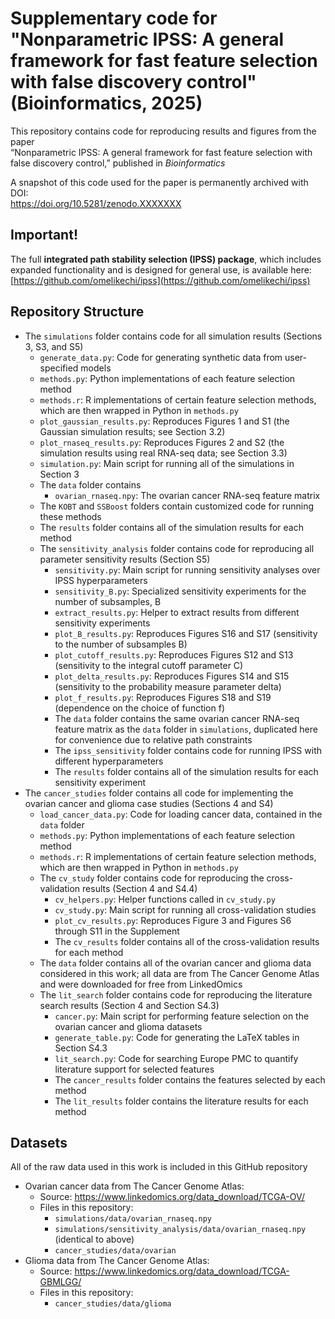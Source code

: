 # **Supplementary code for "Nonparametric IPSS: A general framework for fast feature selection with false discovery control" (Bioinformatics, 2025)**

This repository contains code for reproducing results and figures from the paper  
“Nonparametric IPSS: A general framework for fast feature selection with false discovery control,” published
in *Bioinformatics*

<!-- TODO: Update after Zenodo upload -->
A snapshot of this code used for the paper is permanently archived with DOI:  
https://doi.org/10.5281/zenodo.XXXXXXX  

## **Important!**  
The full **integrated path stability selection (IPSS) package**, which includes expanded functionality and is designed for general use, is 
available here: [https://github.com/omelikechi/ipss](https://github.com/omelikechi/ipss)

## Repository Structure
- The `simulations` folder contains code for all simulation results (Sections 3, S3, and S5)
	- `generate_data.py`: Code for generating synthetic data from user-specified models
	- `methods.py`: Python implementations of each feature selection method
	- `methods.r`: R implementations of certain feature selection methods, which are then wrapped in Python in `methods.py`
	- `plot_gaussian_results.py`: Reproduces Figures 1 and S1 (the Gaussian simulation results; see Section 3.2)
	- `plot_rnaseq_results.py`: Reproduces Figures 2 and S2 (the simulation results using real RNA-seq data; see Section 3.3)
	- `simulation.py`: Main script for running all of the simulations in Section 3
	- The `data` folder contains
		- `ovarian_rnaseq.npy`: The ovarian cancer RNA-seq feature matrix
	- The `KOBT` and `SSBoost` folders contain customized code for running these methods
	- The `results` folder contains all of the simulation results for each method
	- The `sensitivity_analysis` folder contains code for reproducing all parameter sensitivity results (Section S5)
		- `sensitivity.py`: Main script for running sensitivity analyses over IPSS hyperparameters
		- `sensitivity_B.py`: Specialized sensitivity experiments for the number of subsamples, B
		- `extract_results.py`: Helper to extract results from different sensitivity experiments
		- `plot_B_results.py`: Reproduces Figures S16 and S17 (sensitivity to the number of subsamples B)  
		- `plot_cutoff_results.py`: Reproduces Figures S12 and S13 (sensitivity to the integral cutoff parameter C) 
		- `plot_delta_results.py`: Reproduces Figures S14 and S15 (sensitivity to the probability measure parameter delta)  
		- `plot_f_results.py`: Reproduces Figures S18 and S19 (dependence on the choice of function f)
		- The `data` folder contains the same ovarian cancer RNA-seq feature matrix as the `data` folder in `simulations`, duplicated 
		here for convenience due to relative path constraints
		- The `ipss_sensitivity` folder contains code for running IPSS with different hyperparameters
		- The `results` folder contains all of the simulation results for each sensitivity experiment
- The `cancer_studies` folder contains all code for implementing the ovarian cancer and glioma case studies (Sections 4 and S4)
	- `load_cancer_data.py`: Code for loading cancer data, contained in the `data` folder
	- `methods.py`: Python implementations of each feature selection method
	- `methods.r`: R implementations of certain feature selection methods, which are then wrapped in Python in `methods.py`
	- The `cv_study` folder contains code for reproducing the cross-validation results (Section 4 and S4.4)
		- `cv_helpers.py`: Helper functions called in `cv_study.py`
		- `cv_study.py`: Main script for running all cross-validation studies
		- `plot_cv_results.py`: Reproduces Figure 3 and Figures S6 through S11 in the Supplement
		- The `cv_results` folder contains all of the cross-validation results for each method
	- The `data` folder contains all of the ovarian cancer and glioma data considered in this work; all data are from The
	Cancer Genome Atlas and were downloaded for free from LinkedOmics
	- The `lit_search` folder contains code for reproducing the literature search results (Section 4 and Section S4.3)
		- `cancer.py`: Main script for performing feature selection on the ovarian cancer and glioma datasets
		- `generate_table.py`: Code for generating the LaTeX tables in Section S4.3
		- `lit_search.py`: Code for searching Europe PMC to quantify literature support for selected features
		- The `cancer_results` folder contains the features selected by each method
		- The `lit_results` folder contains the literature results for each method

## Datasets
All of the raw data used in this work is included in this GitHub repository
- Ovarian cancer data from The Cancer Genome Atlas:
	- Source: https://www.linkedomics.org/data_download/TCGA-OV/  
	- Files in this repository: 
		- `simulations/data/ovarian_rnaseq.npy`
		- `simulations/sensitivity_analysis/data/ovarian_rnaseq.npy` (identical to above)
		- `cancer_studies/data/ovarian`
- Glioma data from The Cancer Genome Atlas:
	- Source: https://www.linkedomics.org/data_download/TCGA-GBMLGG/  
	- Files in this repository: 
		- `cancer_studies/data/glioma`
